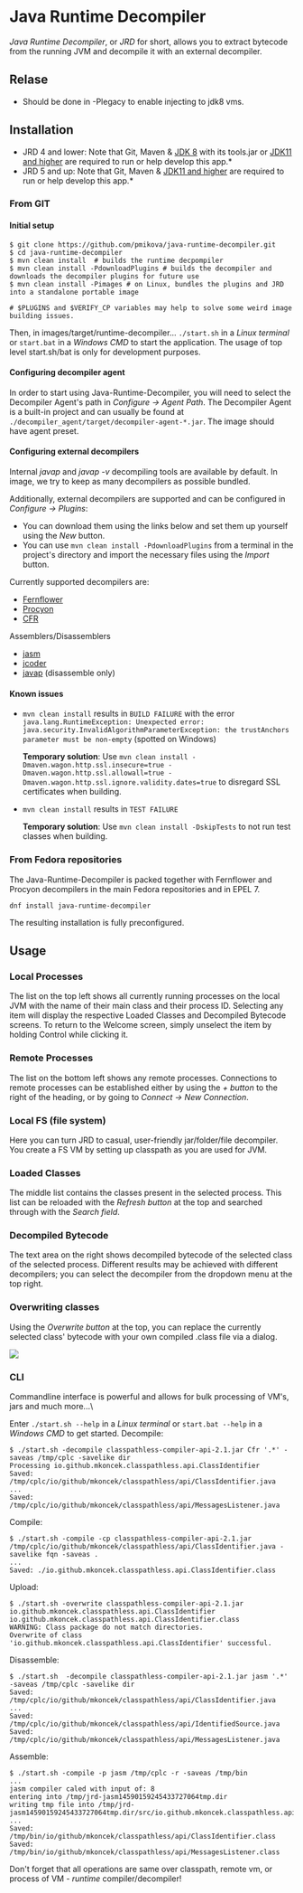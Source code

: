 # Java Runtime Decompiler
*Java Runtime Decompiler*, or *JRD* for short, allows you to extract bytecode from the running JVM and decompile it with an external decompiler.
## Relase
* Should be done in -Plegacy to enable injecting to jdk8 vms.
## Installation
* JRD 4 and lower: Note that Git, Maven & [JDK 8](https://adoptopenjdk.net/) with its tools.jar or [JDK11 and higher](https://adoptopenjdk.net/) are required to run or help develop this app.*
* JRD 5 and up: Note that Git, Maven & [JDK11 and higher](https://adoptopenjdk.net/) are required to run or help develop this app.*
### From GIT
#### Initial setup
```
$ git clone https://github.com/pmikova/java-runtime-decompiler.git
$ cd java-runtime-decompiler
$ mvn clean install  # builds the runtime decpompiler
$ mvn clean install -PdownloadPlugins # builds the decompiler and downloads the decompiler plugins for future use
$ mvn clean install -Pimages # on Linux, bundles the plugins and JRD into a standalone portable image

# $PLUGINS and $VERIFY_CP variables may help to solve some weird image building issues.
```
Then, in images/target/runtime-decompiler... `./start.sh` in a *Linux terminal* or `start.bat` in a *Windows CMD* to start the application. The usage of top level start.sh/bat is only for development purposes.

#### Configuring decompiler agent
In order to start using Java-Runtime-Decompiler, you will need to select the Decompiler Agent's path in *Configure → Agent Path*.
The Decompiler Agent is a built-in project and can usually be found at `./decompiler_agent/target/decompiler-agent-*.jar`. The image should have agent preset.
#### Configuring external decompilers
Internal *javap* and *javap -v* decompiling tools are available by default. In image, we try to keep as many decompilers as possible bundled.

Additionally, external decompilers are supported and can be configured in *Configure → Plugins*:
* You can download them using the links below and set them up yourself using the *New* button.
* You can use `mvn clean install -PdownloadPlugins` from a terminal in the project's directory and import the necessary files using the *Import* button.

Currently supported decompilers are:
* [Fernflower](https://github.com/JetBrains/intellij-community/tree/master/plugins/java-decompiler/engine)
* [Procyon](https://bitbucket.org/mstrobel/procyon/downloads/)
* [CFR](https://github.com/leibnitz27/cfr/)

Assemblers/Disassemblers
* [jasm](https://github.com/openjdk/asmtools)
* [jcoder](https://github.com/openjdk/asmtools)
* [javap](https://github.com/openjdk/jdk) (disassemble only)
#### Known issues
* `mvn clean install` results in `BUILD FAILURE` with the error
`java.lang.RuntimeException: Unexpected error: java.security.InvalidAlgorithmParameterException: the trustAnchors parameter must be non-empty`
(spotted on Windows)

   **Temporary solution**: Use `mvn clean install -Dmaven.wagon.http.ssl.insecure=true -Dmaven.wagon.http.ssl.allowall=true -Dmaven.wagon.http.ssl.ignore.validity.dates=true`
   to disregard SSL certificates when building.
* `mvn clean install` results in `TEST FAILURE`

   **Temporary solution**: Use `mvn clean install -DskipTests` to not run test classes when building.
### From Fedora repositories
The Java-Runtime-Decompiler is packed together with Fernflower and Procyon decompilers in the main Fedora repositories and in EPEL 7.
```
dnf install java-runtime-decompiler
```
The resulting installation is fully preconfigured.

## Usage
### Local Processes
The list on the top left shows all currently running processes on the local JVM with the name of their main class and their process ID.
Selecting any item will display the respective Loaded Classes and Decompiled Bytecode screens.
To return to the Welcome screen, simply unselect the item by holding Control while clicking it.
### Remote Processes
The list on the bottom left shows any remote processes.
Connections to remote processes can be established either by using the *+ button* to the right of the heading, or by going to *Connect → New Connection*.
### Local FS (file system)
Here you can turn JRD to casual, user-friendly jar/folder/file decompiler. You create a FS VM by setting up classpath as you are used for JVM.
### Loaded Classes
The middle list contains the classes present in the selected process.
This list can be reloaded with the *Refresh button* at the top and searched through with the *Search field*.
### Decompiled Bytecode
The text area on the right shows decompiled bytecode of the selected class of the selected process.
Different results may be achieved with different decompilers; you can select the decompiler from the dropdown menu at the top right.
### Overwriting classes
Using the *Overwrite button* at the top, you can replace the currently selected class' bytecode with your own compiled .class file via a dialog.

![](https://user-images.githubusercontent.com/47597303/63510098-01977e00-c4de-11e9-8a72-24cec35bbc79.png)

### CLI
Commandline interface is powerful and allows for bulk processing of VM's, jars and much more...\

Enter `./start.sh --help` in a *Linux terminal* or `start.bat --help` in a *Windows CMD* to get started.
Decompile:
```
$ ./start.sh -decompile classpathless-compiler-api-2.1.jar Cfr '.*' -saveas /tmp/cplc -savelike dir
Processing io.github.mkoncek.classpathless.api.ClassIdentifier
Saved: /tmp/cplc/io/github/mkoncek/classpathless/api/ClassIdentifier.java
...
Saved: /tmp/cplc/io/github/mkoncek/classpathless/api/MessagesListener.java

```

Compile:
```
$ ./start.sh -compile -cp classpathless-compiler-api-2.1.jar /tmp/cplc/io/github/mkoncek/classpathless/api/ClassIdentifier.java -savelike fqn -saveas .
...
Saved: ./io.github.mkoncek.classpathless.api.ClassIdentifier.class
```

Upload:
```
$ ./start.sh -overwrite classpathless-compiler-api-2.1.jar io.github.mkoncek.classpathless.api.ClassIdentifier io.github.mkoncek.classpathless.api.ClassIdentifier.class
WARNING: Class package do not match directories.
Overwrite of class 'io.github.mkoncek.classpathless.api.ClassIdentifier' successful.
```

Disassemble:
```
$ ./start.sh  -decompile classpathless-compiler-api-2.1.jar jasm '.*' -saveas /tmp/cplc -savelike dir
Saved: /tmp/cplc/io/github/mkoncek/classpathless/api/ClassIdentifier.java
...
Saved: /tmp/cplc/io/github/mkoncek/classpathless/api/IdentifiedSource.java
Saved: /tmp/cplc/io/github/mkoncek/classpathless/api/MessagesListener.java
```

Assemble:
```
$ ./start.sh -compile -p jasm /tmp/cplc -r -saveas /tmp/bin
...
jasm compiler caled with input of: 8
entering into /tmp/jrd-jasm14590159245433727064tmp.dir
writing tmp file into /tmp/jrd-jasm14590159245433727064tmp.dir/src/io.github.mkoncek.classpathless.api.IdentifiedBytecode.java
...
Saved: /tmp/bin/io/github/mkoncek/classpathless/api/ClassIdentifier.class
Saved: /tmp/bin/io/github/mkoncek/classpathless/api/MessagesListener.class
```

Don't forget that all operations are same over classpath, remote vm, or process of VM - *runtime* compiler/decompiler!
